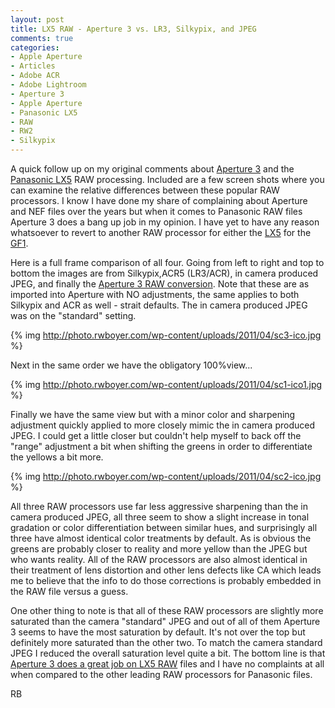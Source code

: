 ```yaml
---
layout: post
title: LX5 RAW - Aperture 3 vs. LR3, Silkypix, and JPEG
comments: true
categories:
- Apple Aperture
- Articles
- Adobe ACR
- Adobe Lightroom
- Aperture 3
- Apple Aperture
- Panasonic LX5
- RAW
- RW2
- Silkypix
---
```

A quick follow up on my original comments about <a href="http://www.amazon.com/gp/product/B002I0JKSS/ref=as_li_ss_tl?ie=UTF8&amp;tag=rbde-20&amp;linkCode=as2&amp;camp=1789&amp;creative=390957&amp;creativeASIN=B002I0JKSS">Aperture 3</a> and the <a href="http://www.amazon.com/gp/product/B003WJR69E/ref=as_li_ss_tl?ie=UTF8&amp;tag=rbde-20&amp;linkCode=as2&amp;camp=1789&amp;creative=390957&amp;creativeASIN=B003WJR69E">Panasonic LX5</a> RAW processing. Included are a few screen shots where you can examine the relative differences between these popular RAW processors. I know I have done my share of complaining about Aperture and NEF files over the years but when it comes to Panasonic RAW files Aperture 3 does a bang up job in my opinion. I have yet to have any reason whatsoever to revert to another RAW processor for either the <a href="http://www.amazon.com/gp/product/B003WJR69E/ref=as_li_ss_tl?ie=UTF8&amp;tag=rbde-20&amp;linkCode=as2&amp;camp=1789&amp;creative=390957&amp;creativeASIN=B003WJR69E">LX5</a> for the <a href="http://www.amazon.com/gp/product/B002MUAEX4/ref=as_li_ss_tl?ie=UTF8&amp;tag=rbde-20&amp;linkCode=as2&amp;camp=1789&amp;creative=390957&amp;creativeASIN=B002MUAEX4">GF1</a>.

Here is a full frame comparison of all four. Going from left to right and top to bottom the images are from Silkypix,ACR5 (LR3/ACR), in camera produced JPEG, and finally the <a href="http://">Aperture 3 RAW conversion</a>. Note that these are as imported into Aperture with NO adjustments, the same applies to both Silkypix and ACR as well - strait defaults. The in camera produced JPEG was on the "standard" setting.

{% img http://photo.rwboyer.com/wp-content/uploads/2011/04/sc3-ico.jpg %}

Next in the same order we have the obligatory 100%view...

{% img http://photo.rwboyer.com/wp-content/uploads/2011/04/sc1-ico1.jpg %}

Finally we have the same view but with a minor color and sharpening adjustment quickly applied to more closely mimic the in camera produced JPEG. I could get a little closer but couldn't help myself to back off the "range" adjustment a bit when shifting the greens in order to differentiate the yellows a bit more.

{% img http://photo.rwboyer.com/wp-content/uploads/2011/04/sc2-ico.jpg %}

All three RAW processors use far less aggressive sharpening than the in camera produced JPEG, all three seem to show a slight increase in tonal gradation or color differentiation between similar hues, and surprisingly all three have almost identical color treatments by default. As is obvious the greens are probably closer to reality and more yellow than the JPEG but who wants reality. All of the RAW processors are also almost identical in their treatment of lens distortion and other lens defects like CA which leads me to believe that the info to do those corrections is probably embedded in the RAW file versus a guess.

One other thing to note is that all of these RAW processors are slightly more saturated than the camera "standard" JPEG and out of all of them Aperture 3 seems to have the most saturation by default. It's not over the top but definitely more saturated than the other two. To match the camera standard JPEG I reduced the overall saturation level quite a bit. The bottom line is that <a href="http://www.amazon.com/gp/product/B002I0JKSS/ref=as_li_ss_tl?ie=UTF8&amp;tag=rbde-20&amp;linkCode=as2&amp;camp=1789&amp;creative=390957&amp;creativeASIN=B002I0JKSS">Aperture 3 does a great job on LX5 RAW</a> files and I have no complaints at all when compared to the other leading RAW processors for Panasonic files.

RB